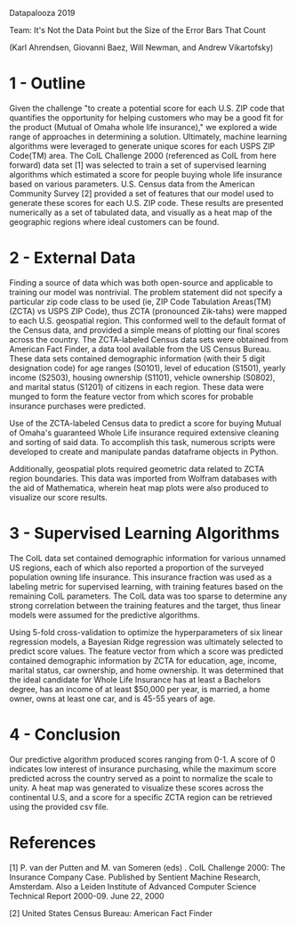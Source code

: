 Datapalooza 2019

Team: It's Not the Data Point but the Size of the Error Bars That Count

(Karl Ahrendsen, Giovanni Baez, Will Newman, and Andrew Vikartofsky)

# 1 - Outline
Given the challenge "to create a potential score for each U.S. ZIP code that quantifies the opportunity for helping customers who may be a good fit for the product (Mutual of Omaha whole life insurance)," we explored a wide range of approaches in determining a solution.  Ultimately, machine learning algorithms were leveraged to generate unique scores for each USPS ZIP Code(TM) area.  The CoIL Challenge 2000 (referenced as CoIL from here forward) data set [1] was selected to train a set of supervised learning algorithms which estimated a score for people buying whole life insurance based on various parameters.  U.S. Census data from the American Community Survey [2] provided a set of features that our model used to generate these scores for each U.S. ZIP code.  These results are presented numerically as a set of tabulated data, and visually as a heat map of the geographic regions where ideal customers can be found.

# 2 - External Data
Finding a source of data which was both open-source and applicable to training our model was nontrivial.  The problem statement did not specify a particular zip code class to be used (ie, ZIP Code Tabulation Areas(TM) (ZCTA) vs USPS ZIP Code), thus ZCTA (pronounced Zik-tahs) were mapped to each U.S. geospatial region.  This conformed well to the default format of the Census data, and provided a simple means of plotting our final scores across the country.  The ZCTA-labeled Census data sets were obtained from American Fact Finder, a data tool available from the US Census Bureau.  These data sets contained demographic information (with their 5 digit designation code) for age ranges (S0101), level of education (S1501), yearly income (S2503), housing ownership (S1101), vehicle ownership (S0802), and marital status (S1201) of citizens in each region.  These data were munged to form the feature vector from which scores for probable insurance purchases were predicted.

Use of the ZCTA-labeled Census data to predict a score for buying Mutual of Omaha's guaranteed Whole Life insurance required extensive cleaning and sorting of said data.  To accomplish this task, numerous scripts were developed to create and manipulate pandas dataframe objects in Python.

Additionally, geospatial plots required geometric data related to ZCTA region boundaries.  This data was imported from Wolfram databases with the aid of Mathematica, wherein heat map plots were also produced to visualize our score results.

# 3 - Supervised Learning Algorithms
The CoIL data set contained demographic information for various unnamed US regions, each of which also reported a proportion of the surveyed population owning life insurance.  This insurance fraction was used as a labeling metric for supervised learning, with training features based on the remaining CoIL parameters.  The CoIL data was too sparse to determine any strong correlation between the training features and the target, thus linear models were assumed for the predictive algorithms.

Using 5-fold cross-validation to optimize the hyperparameters of six linear regression models, a Bayesian Ridge regression was ultimately selected to predict score values.  The feature vector from which a score was predicted contained demographic information by ZCTA for education, age, income, marital status, car ownership, and home ownership.  It was determined that the ideal candidate for Whole Life Insurance has at least a Bachelors degree, has an income of at least $50,000 per year, is married, a home owner, owns at least one car, and is 45-55 years of age.

# 4 - Conclusion
Our predictive algorithm produced scores ranging from 0-1.  A score of 0 indicates low interest of insurance purchasing, while the maximum score predicted across the country served as a point to normalize the scale to unity.  A heat map was generated to visualize these scores across the continental U.S, and a score for a specific ZCTA region can be retrieved using the provided csv file.

# References

[1] P. van der Putten and M. van Someren (eds) . CoIL Challenge 2000: The Insurance Company Case. Published by Sentient Machine Research, Amsterdam. Also a Leiden Institute of Advanced Computer Science Technical Report 2000-09. June 22, 2000

[2] United States Census Bureau: American Fact Finder
